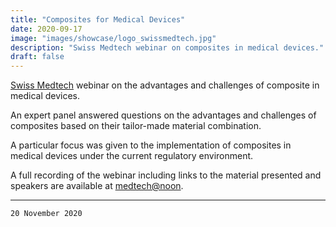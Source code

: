 ```yaml
---
title: "Composites for Medical Devices"
date: 2020-09-17
image: "images/showcase/logo_swissmedtech.jpg"
description: "Swiss Medtech webinar on composites in medical devices."
draft: false
---
```


[Swiss Medtech](https://www.swiss-medtech.ch/en) webinar on the advantages and challenges of composite in medical devices.

An expert panel answered questions on the advantages and challenges of composites based on their tailor-made material combination.

A particular focus was given to the implementation of composites in medical devices under the current regulatory environment.

<!--more-->

A full recording of the webinar including links to the material presented and speakers are available at [medtech@noon](https://www.swiss-medtech.ch/en/events/event/medtechnoon-composites-medical-devices-advantages-and-challenges).

---

`20 November 2020`